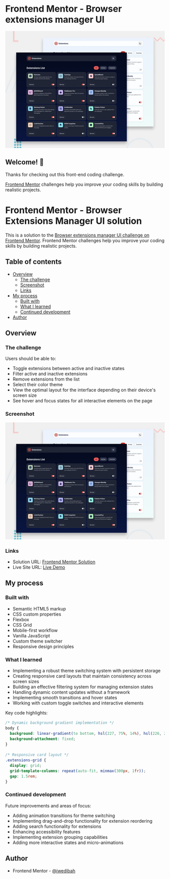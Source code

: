 # Frontend Mentor - Browser extensions manager UI

![Design preview for the Browser extensions manager UI coding challenge](./preview.jpg)

## Welcome! 👋

Thanks for checking out this front-end coding challenge.

[Frontend Mentor](https://www.frontendmentor.io) challenges help you improve your coding skills by building realistic projects.

# Frontend Mentor - Browser Extensions Manager UI solution

This is a solution to the [Browser extensions manager UI challenge on Frontend Mentor](https://www.frontendmentor.io/challenges/browser-extension-manager-ui-yNZnOfsMAp). Frontend Mentor challenges help you improve your coding skills by building realistic projects. 

## Table of contents

- [Overview](#overview)
  - [The challenge](#the-challenge)
  - [Screenshot](#screenshot)
  - [Links](#links)
- [My process](#my-process)
  - [Built with](#built-with)
  - [What I learned](#what-i-learned)
  - [Continued development](#continued-development)
- [Author](#author)

## Overview

### The challenge

Users should be able to:

- Toggle extensions between active and inactive states
- Filter active and inactive extensions
- Remove extensions from the list
- Select their color theme
- View the optimal layout for the interface depending on their device's screen size
- See hover and focus states for all interactive elements on the page

### Screenshot

![Browser Extensions Manager UI](./preview.jpg)

### Links

- Solution URL: [Frontend Mentor Solution](#)
- Live Site URL: [Live Demo](#)

## My process

### Built with

- Semantic HTML5 markup
- CSS custom properties
- Flexbox
- CSS Grid
- Mobile-first workflow
- Vanilla JavaScript
- Custom theme switcher
- Responsive design principles

### What I learned

- Implementing a robust theme switching system with persistent storage
- Creating responsive card layouts that maintain consistency across screen sizes
- Building an effective filtering system for managing extension states
- Handling dynamic content updates without a framework
- Implementing smooth transitions and hover states
- Working with custom toggle switches and interactive elements

Key code highlights:

```css
/* Dynamic background gradient implementation */
body {
  background: linear-gradient(to bottom, hsl(227, 75%, 14%), hsl(226, 25%, 17%), hsl(225, 23%, 24%));
  background-attachment: fixed;
}

/* Responsive card layout */
.extensions-grid {
  display: grid;
  grid-template-columns: repeat(auto-fit, minmax(300px, 1fr));
  gap: 1.5rem;
}
```

### Continued development

Future improvements and areas of focus:

- Adding animation transitions for theme switching
- Implementing drag-and-drop functionality for extension reordering
- Adding search functionality for extensions
- Enhancing accessibility features
- Implementing extension grouping capabilities
- Adding more interactive states and micro-animations

## Author

- Frontend Mentor - [@iwedibah](https://www.frontendmentor.io/profile/iwedibah)
